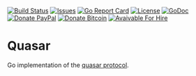[![Build Status](https://travis-ci.org/F483/quasar.svg)](https://travis-ci.org/F483/quasar)
[![Issues](https://img.shields.io/github/issues/f483/quasar.svg)](https://github.com/f483/quasar/issues)
[![Go Report Card](https://goreportcard.com/badge/github.com/f483/quasar)](https://goreportcard.com/report/github.com/f483/quasar)
[![License](https://img.shields.io/badge/license-MIT-blue.svg)](https://raw.githubusercontent.com/f483/quasar/master/LICENSE)
[![GoDoc](https://img.shields.io/badge/godoc-reference-blue.svg)](https://godoc.org/github.com/f483/quasar)
[![Donate PayPal](https://img.shields.io/badge/Donate-PayPal-ff69b4.svg)](https://www.paypal.com/cgi-bin/webscr?cmd=_donations&business=fabian%2ebarkhau%40gmail%2ecom&lc=DE&item_name=https%3a%2f%2fgithub%2ecom%2fF483%2fquasar&no_note=0&currency_code=EUR&bn=PP%2dDonationsBF%3abtn_donateCC_LG%2egif%3aNonHostedGuest)
[![Donate Bitcoin](https://img.shields.io/badge/Donate-Bitcoin-ff69b4.svg)](https://blockchain.info/address/1PWF7UH1bFqSirC47qCtUZyuBexxZFTXDb)
[![Avaivable For Hire](https://img.shields.io/badge/Available-For_Hire-ff69b4.svg)](https://f483.github.io)


# Quasar

Go implementation of the [quasar protocol](https://www.microsoft.com/en-us/research/wp-content/uploads/2008/02/iptps08-quasar.pdf).
